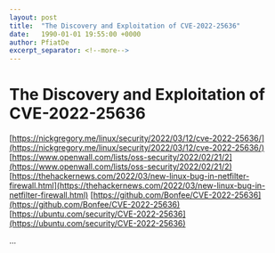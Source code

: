 ```yaml
---
layout: post
title:  "The Discovery and Exploitation of CVE-2022-25636"
date:   1990-01-01 19:55:00 +0000
author: PfiatDe
excerpt_separator: <!--more-->
---
```


# The Discovery and Exploitation of CVE-2022-25636
[https://nickgregory.me/linux/security/2022/03/12/cve-2022-25636/](https://nickgregory.me/linux/security/2022/03/12/cve-2022-25636/)
[https://www.openwall.com/lists/oss-security/2022/02/21/2](https://www.openwall.com/lists/oss-security/2022/02/21/2)
[https://thehackernews.com/2022/03/new-linux-bug-in-netfilter-firewall.html](https://thehackernews.com/2022/03/new-linux-bug-in-netfilter-firewall.html)
[https://github.com/Bonfee/CVE-2022-25636](https://github.com/Bonfee/CVE-2022-25636)
[https://ubuntu.com/security/CVE-2022-25636](https://ubuntu.com/security/CVE-2022-25636)

...
<!--more-->
